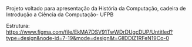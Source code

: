 Projeto voltado para apresentação da História da Computação, cadeira de Introdução a Ciência da Computação- UFPB

Estrutura: https://www.figma.com/file/EkMA7DSV91TwWDrDUgcDUP/Untitled?type=design&node-id=7-19&mode=design&t=GllDDlZ1RFeN19Co-0
